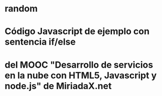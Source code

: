 # random
#
# Código Javascript de ejemplo con sentencia if/else
# del MOOC "Desarrollo de servicios en la nube con HTML5, Javascript y node.js" de MiriadaX.net
